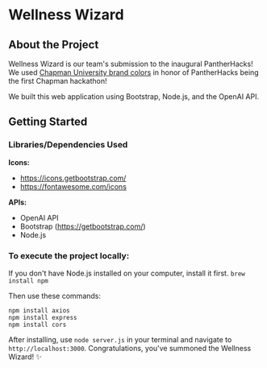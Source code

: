 # Wellness Wizard

## About the Project
Wellness Wizard is our team's submission to the inaugural PantherHacks! We used [Chapman University brand colors](https://brand.chapman.edu/colors/) in honor of PantherHacks being the first Chapman hackathon! 

We built this web application using Bootstrap, Node.js, and the OpenAI API.

## Getting Started
### Libraries/Dependencies Used
**Icons:**
- https://icons.getbootstrap.com/
- https://fontawesome.com/icons

**APIs:**
- OpenAI API
- Bootstrap (https://getbootstrap.com/)
- Node.js

### To execute the project locally:
If you don't have Node.js installed on your computer, install it first.
`brew install npm`

Then use these commands:
```
npm install axios
npm install express
npm install cors
```

After installing, use `node server.js` in your terminal and navigate to `http://localhost:3000`. 
Congratulations, you've summoned the Wellness Wizard! ✨